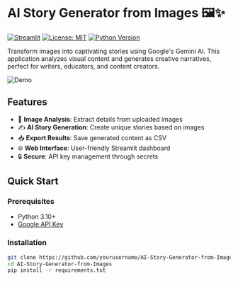 # AI Story Generator from Images 🖼️✨

[![Streamlit](https://static.streamlit.io/badges/streamlit_badge_black_white.svg)](https://your-app-name.streamlit.app)
[![License: MIT](https://img.shields.io/badge/License-MIT-yellow.svg)](https://opensource.org/licenses/MIT)
[![Python Version](https://img.shields.io/badge/python-3.10%2B-blue)]()

Transform images into captivating stories using Google's Gemini AI. This application analyzes visual content and generates creative narratives, perfect for writers, educators, and content creators.

![Demo](assets/demo.gif)

## Features

- 🎨 **Image Analysis**: Extract details from uploaded images
- ✍️ **AI Story Generation**: Create unique stories based on images
- 📥 **Export Results**: Save generated content as CSV
- 🌐 **Web Interface**: User-friendly Streamlit dashboard
- 🔒 **Secure**: API key management through secrets

## Quick Start

### Prerequisites
- Python 3.10+
- [Google API Key](https://makersuite.google.com/app/apikey)

### Installation
```bash
git clone https://github.com/yourusername/AI-Story-Generator-from-Images.git
cd AI-Story-Generator-from-Images
pip install -r requirements.txt
